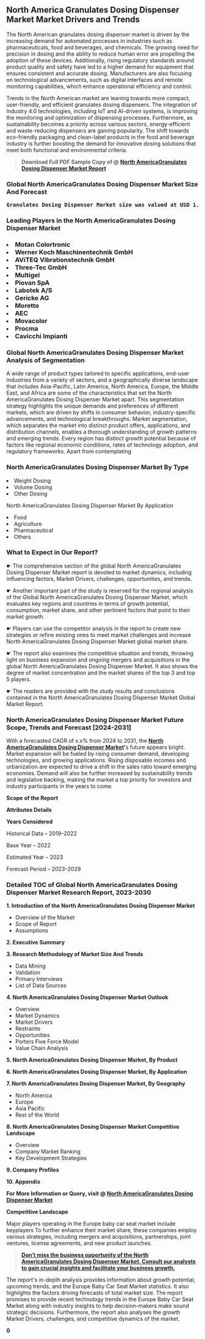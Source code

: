 <p> <h2>North America Granulates Dosing Dispenser Market Market Drivers and Trends</h2><p>The North American granulates dosing dispenser market is driven by the increasing demand for automated processes in industries such as pharmaceuticals, food and beverages, and chemicals. The growing need for precision in dosing and the ability to reduce human error are propelling the adoption of these devices. Additionally, rising regulatory standards around product quality and safety have led to a higher demand for equipment that ensures consistent and accurate dosing. Manufacturers are also focusing on technological advancements, such as digital interfaces and remote monitoring capabilities, which enhance operational efficiency and control.</p><p>Trends in the North American market are leaning towards more compact, user-friendly, and efficient granulates dosing dispensers. The integration of Industry 4.0 technologies, including IoT and AI-driven systems, is improving the monitoring and optimization of dispensing processes. Furthermore, as sustainability becomes a priority across various sectors, energy-efficient and waste-reducing dispensers are gaining popularity. The shift towards eco-friendly packaging and clean-label products in the food and beverage industry is further boosting the demand for innovative dosing solutions that meet both functional and environmental criteria.</p></p><blockquote id="" class=""><strong>Download Full PDF Sample Copy of @&nbsp;<a href="https://www.verifiedmarketreports.com/download-sample/?rid=532050&utm_source=GitHub-Jan&utm_medium=281" target="_blank">North AmericaGranulates Dosing Dispenser Market Report</a>&nbsp;&nbsp;</strong></blockquote><h3 id="" class=""><strong>Global&nbsp;North AmericaGranulates Dosing Dispenser Market Size And Forecast</strong></h3><pre class="reader-text-block__code-block"><strong>Granulates Dosing Dispenser Market size was valued at USD 1.5 Billion in 2022 and is projected to reach USD 2.8 Billion by 2030, growing at a CAGR of 8.5% from 2024 to 2030.</strong></pre><h3 id="" class="">Leading Players in the&nbsp;North AmericaGranulates Dosing Dispenser Market</h3><h3 class=""></Li><Li>Motan Colortronic</Li><Li> Werner Koch Maschinentechnik GmbH</Li><Li> AViTEQ Vibrationstechnik GmbH</Li><Li> Three-Tec GmbH</Li><Li> Multigel</Li><Li> Piovan SpA</Li><Li> Labotek A/S</Li><Li> Gericke AG</Li><Li> Moretto</Li><Li> AEC</Li><Li> Movacolor</Li><Li> Procma</Li><Li> Cavicchi Impianti</h3><h3 id="" class="">Global&nbsp;North AmericaGranulates Dosing Dispenser Market Analysis of Segmentation</h3><p id="" class="">A wide range of product types tailored to specific applications, end-user industries from a variety of sectors, and a geographically diverse landscape that includes Asia-Pacific, Latin America, North America, Europe, the Middle East, and Africa are some of the characteristics that set the North AmericaGranulates Dosing Dispenser Market apart. This segmentation strategy highlights the unique demands and preferences of different markets, which are driven by shifts in consumer behavior, industry-specific advancements, and technological breakthroughs. Market segmentation, which separates the market into distinct product offers, applications, and distribution channels, enables a thorough understanding of growth patterns and emerging trends. Every region has distinct growth potential because of factors like regional economic conditions, rates of technology adoption, and regulatory frameworks. Apart from contemplating</p><h3 id="" class="">North AmericaGranulates Dosing Dispenser Market&nbsp;By Type</h3><p></Li><Li>Weight Dosing</Li><Li> Volume Dosing</Li><Li> Other Dosing</p><div class="" data-test-id=""><p>North AmericaGranulates Dosing Dispenser Market&nbsp;By Application</p></div><p class=""></Li><Li>Food</Li><Li> Agriculture</Li><Li> Pharmaceutical</Li><Li> Others</p><div class="" data-test-id=""><h3><span class="">What to Expect in Our Report?</span></h3></div><div class="" data-test-id=""><p><span class="">☛ The comprehensive section of the global North AmericaGranulates Dosing Dispenser Market report is devoted to market dynamics, including influencing factors, Market Drivers, challenges, opportunities, and trends.</span></p></div><div class="" data-test-id=""><p><span class="">☛ Another important part of the study is reserved for the regional analysis of the Global North AmericaGranulates Dosing Dispenser Market, which evaluates key regions and countries in terms of growth potential, consumption, market share, and other pertinent factors that point to their market growth.</span></p></div><div class="" data-test-id=""><p><span class="">☛ Players can use the competitor analysis in the report to create new strategies or refine existing ones to meet market challenges and increase North AmericaGranulates Dosing Dispenser Market global market share.</span></p></div><div class="" data-test-id=""><p><span class="">☛ The report also examines the competitive situation and trends, throwing light on business expansion and ongoing mergers and acquisitions in the global North AmericaGranulates Dosing Dispenser Market. It also shows the degree of market concentration and the market shares of the top 3 and top 5 players.</span></p></div><div class="" data-test-id=""><p><span class="">☛ The readers are provided with the study results and conclusions contained in the North AmericaGranulates Dosing Dispenser Market Global Market Report.</span></p></div><div class="" data-test-id=""><h3><span class="">North AmericaGranulates Dosing Dispenser Market Future Scope, Trends and Forecast [2024-2031]</span></h3></div><div class="" data-test-id=""><p><span class="">With a forecasted CAGR of x.x% from 2024 to 2031, the <strong><a href="https://www.verifiedmarketreports.com/download-sample/?rid=532050&utm_source=GitHub-Jan&utm_medium=281" target="_blank">North AmericaGranulates Dosing Dispenser Market</a>'</strong>s future appears bright. Market expansion will be fueled by rising consumer demand, developing technologies, and growing applications. Rising disposable incomes and urbanization are expected to drive a shift in the sales ratio toward emerging economies. Demand will also be further increased by sustainability trends and legislative backing, making the market a top priority for investors and industry participants in the years to come.</span></p><p id="ember66" class="ember-view reader-text-block__paragraph"><strong>Scope of the Report</strong></p><p id="ember67" class="ember-view reader-text-block__paragraph"><strong>Attributes Details</strong></p><p id="ember68" class="ember-view reader-text-block__paragraph"><strong>Years Considered</strong></p><p id="ember69" class="ember-view reader-text-block__paragraph">Historical Data &ndash; 2019&ndash;2022</p><p id="ember70" class="ember-view reader-text-block__paragraph">Base Year &ndash; 2022</p><p id="ember71" class="ember-view reader-text-block__paragraph">Estimated Year &ndash; 2023</p><p id="ember72" class="ember-view reader-text-block__paragraph">Forecast Period &ndash; 2023&ndash;2029</p></div><h3 id="" class="">Detailed TOC of Global North AmericaGranulates Dosing Dispenser Market Research Report, 2023-2030</h3><p id="" class=""><strong>1. Introduction of the North AmericaGranulates Dosing Dispenser Market</strong></p><ul><li>Overview of the Market</li><li>Scope of Report</li><li>Assumptions</li></ul><p id="" class=""><strong>2. Executive Summary</strong></p><p id="" class=""><strong>3. Research Methodology of Market Size And Trends</strong></p><ul><li>Data Mining</li><li>Validation</li><li>Primary Interviews</li><li>List of Data Sources</li></ul><p id="" class=""><strong>4. North AmericaGranulates Dosing Dispenser Market Outlook</strong></p><ul><li>Overview</li><li>Market Dynamics</li><li>Market Drivers</li><li>Restraints</li><li>Opportunities</li><li>Porters Five Force Model</li><li>Value Chain Analysis</li></ul><p id="" class=""><strong>5. North AmericaGranulates Dosing Dispenser Market, By Product</strong></p><p id="" class=""><strong>6. North AmericaGranulates Dosing Dispenser Market, By Application</strong></p><p id="" class=""><strong>7. North AmericaGranulates Dosing Dispenser Market, By Geography</strong></p><ul><li>North America</li><li>Europe</li><li>Asia Pacific</li><li>Rest of the World</li></ul><p id="" class=""><strong>8. North AmericaGranulates Dosing Dispenser Market Competitive Landscape</strong></p><ul><li>Overview</li><li>Company Market Ranking</li><li>Key Development Strategies</li></ul><p id="" class=""><strong>9. Company Profiles</strong></p><p id="" class=""><strong>10. Appendix</strong></p><p><strong>For More Information or Query, visit&nbsp;@ <a href="https://www.verifiedmarketreports.com/product/granulates-dosing-dispenser-market/" target="_blank">North AmericaGranulates Dosing Dispenser Market</a></strong></p><p id="ember61" class="ember-view reader-text-block__paragraph"><strong>Competitive Landscape</strong></p><p id="ember62" class="ember-view reader-text-block__paragraph">Major players operating in the Europe baby car seat market include keyplayers To further enhance their market share, these companies employ various strategies, including mergers and acquisitions, partnerships, joint ventures, license agreements, and new product launches.</p><blockquote id="ember63" class="ember-view reader-text-block__blockquote"><strong><a href="https://www.verifiedmarketreports.com/download-sample/?rid=532050&utm_source=GitHub-Jan&utm_medium=281" target="_blank">Don&rsquo;t miss the business opportunity of the North AmericaGranulates Dosing Dispenser Market. Consult our analysts to gain crucial insights and facilitate your business growth.</a></strong></blockquote><p id="ember64" class="ember-view reader-text-block__paragraph">The report's in-depth analysis provides information about growth potential, upcoming trends, and the Europe Baby Car Seat Market statistics. It also highlights the factors driving forecasts of total market size. The report promises to provide recent technology trends in the Europe Baby Car Seat Market along with industry insights to help decision-makers make sound strategic decisions. Furthermore, the report also analyses the growth Market Drivers, challenges, and competitive dynamics of the market.</p><p class="ember-view reader-text-block__paragraph"><strong>0</strong></p>
